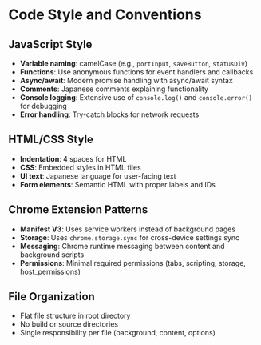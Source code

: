 # Code Style and Conventions

## JavaScript Style
- **Variable naming**: camelCase (e.g., `portInput`, `saveButton`, `statusDiv`)
- **Functions**: Use anonymous functions for event handlers and callbacks
- **Async/await**: Modern promise handling with async/await syntax
- **Comments**: Japanese comments explaining functionality
- **Console logging**: Extensive use of `console.log()` and `console.error()` for debugging
- **Error handling**: Try-catch blocks for network requests

## HTML/CSS Style
- **Indentation**: 4 spaces for HTML
- **CSS**: Embedded styles in HTML files
- **UI text**: Japanese language for user-facing text
- **Form elements**: Semantic HTML with proper labels and IDs

## Chrome Extension Patterns
- **Manifest V3**: Uses service workers instead of background pages
- **Storage**: Uses `chrome.storage.sync` for cross-device settings sync
- **Messaging**: Chrome runtime messaging between content and background scripts
- **Permissions**: Minimal required permissions (tabs, scripting, storage, host_permissions)

## File Organization
- Flat file structure in root directory
- No build or source directories
- Single responsibility per file (background, content, options)